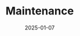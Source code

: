 ---
title: Maintenance
description: Natures Source provides comprehensive garden maintenance services to keep your outdoor spaces in pristine condition throughout the year. Our expert team handles everything from regular lawn mowing and hedge trimming to detailed pruning and weed control. We also offer specialized care for trees and shrubs, ensuring they remain healthy and well-maintained. To simplify your garden upkeep, we offer tailored monthly subscription plans. With a set monthly fee, all your garden maintenance needs are covered, allowing you to enjoy a beautiful landscape without the hassle. Our subscription plans are designed to provide consistent care and enhance your property's curb appeal.
imagebf: /Resources/triton_job1_bf.jpg
imageaft: /Resources/triton_job1_aft.jpg
coorid: ds2
date: 2025-01-07
---